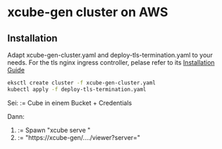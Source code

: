 # xcube-gen cluster on AWS

## Installation

Adapt xcube-gen-cluster.yaml and deploy-tls-termination.yaml to your needs.
For the tls nginx ingress controller, pelase refer to its 
[Installation Guide](https://kubernetes.github.io/ingress-nginx/deploy/)  


```bash
eksctl create cluster -f xcube-gen-cluster.yaml
kubectl apply -f deploy-tls-termination.yaml
```

Sei:
   <cube> := Cube in einem Bucket + Credentials

Dann:
   1. <server-url> := Spawn "xcube serve <cube>" 
   2. <viewer-url> := "https://xcube-gen/..../viewer?server=<server-url>"


